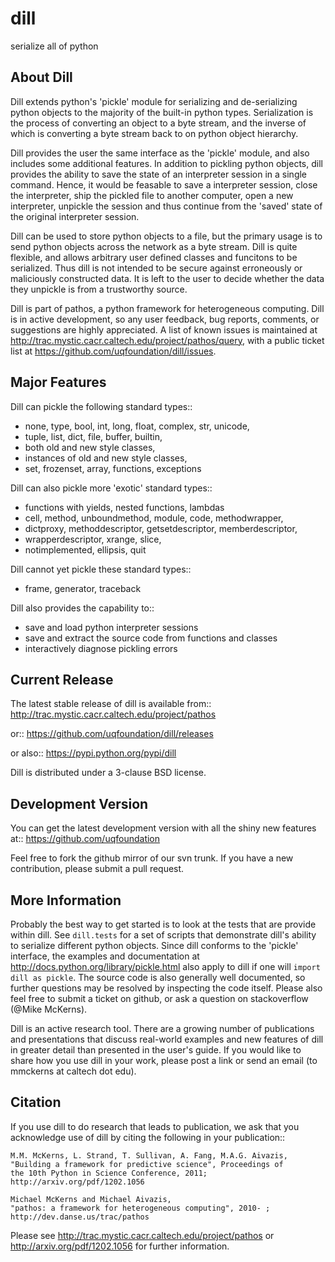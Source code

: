 dill
====
serialize all of python

About Dill
----------
Dill extends python's 'pickle' module for serializing and de-serializing
python objects to the majority of the built-in python types. Serialization
is the process of converting an object to a byte stream, and the inverse
of which is converting a byte stream back to on python object hierarchy.

Dill provides the user the same interface as the 'pickle' module, and
also includes some additional features. In addition to pickling python
objects, dill provides the ability to save the state of an interpreter
session in a single command.  Hence, it would be feasable to save a
interpreter session, close the interpreter, ship the pickled file to
another computer, open a new interpreter, unpickle the session and
thus continue from the 'saved' state of the original interpreter
session.

Dill can be used to store python objects to a file, but the primary
usage is to send python objects across the network as a byte stream.
Dill is quite flexible, and allows arbitrary user defined classes
and funcitons to be serialized.  Thus dill is not intended to be
secure against erroneously or maliciously constructed data. It is
left to the user to decide whether the data they unpickle is from
a trustworthy source.

Dill is part of pathos, a python framework for heterogeneous computing.
Dill is in active development, so any user feedback, bug reports, comments,
or suggestions are highly appreciated.  A list of known issues is maintained
at http://trac.mystic.cacr.caltech.edu/project/pathos/query, with a public
ticket list at https://github.com/uqfoundation/dill/issues.


Major Features
--------------
Dill can pickle the following standard types::

* none, type, bool, int, long, float, complex, str, unicode,
* tuple, list, dict, file, buffer, builtin,
* both old and new style classes,
* instances of old and new style classes,
* set, frozenset, array, functions, exceptions

Dill can also pickle more 'exotic' standard types::

* functions with yields, nested functions, lambdas
* cell, method, unboundmethod, module, code, methodwrapper,
* dictproxy, methoddescriptor, getsetdescriptor, memberdescriptor,
* wrapperdescriptor, xrange, slice,
* notimplemented, ellipsis, quit

Dill cannot yet pickle these standard types::

* frame, generator, traceback

Dill also provides the capability to::

* save and load python interpreter sessions
* save and extract the source code from functions and classes
* interactively diagnose pickling errors


Current Release
---------------
The latest stable release of dill is available from::
    http://trac.mystic.cacr.caltech.edu/project/pathos

or::
    https://github.com/uqfoundation/dill/releases

or also::
    https://pypi.python.org/pypi/dill

Dill is distributed under a 3-clause BSD license.


Development Version
-------------------
You can get the latest development version with all the shiny new features at::
    https://github.com/uqfoundation

Feel free to fork the github mirror of our svn trunk.  If you have a new
contribution, please submit a pull request.


More Information
----------------
Probably the best way to get started is to look at the tests that are
provide within dill. See `dill.tests` for a set of scripts that demonstrate
dill's ability to serialize different python objects.  Since dill conforms
to the 'pickle' interface, the examples and documentation at
http://docs.python.org/library/pickle.html also apply to dill if one will
`import dill as pickle`. The source code is also generally well documented,
so further questions may be resolved by inspecting the code itself. Please
also feel free to submit a ticket on github, or ask a question on
stackoverflow (@Mike McKerns).

Dill is an active research tool. There are a growing number of publications
and presentations that discuss real-world examples and new features of dill
in greater detail than presented in the user's guide.  If you would like to
share how you use dill in your work, please post a link or send an email
(to mmckerns at caltech dot edu).


Citation
--------
If you use dill to do research that leads to publication, we ask that you
acknowledge use of dill by citing the following in your publication::

    M.M. McKerns, L. Strand, T. Sullivan, A. Fang, M.A.G. Aivazis,
    "Building a framework for predictive science", Proceedings of
    the 10th Python in Science Conference, 2011;
    http://arxiv.org/pdf/1202.1056

    Michael McKerns and Michael Aivazis,
    "pathos: a framework for heterogeneous computing", 2010- ;
    http://dev.danse.us/trac/pathos

Please see http://trac.mystic.cacr.caltech.edu/project/pathos or
http://arxiv.org/pdf/1202.1056 for further information.


